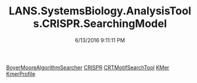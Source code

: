 ﻿---
title: LANS.SystemsBiology.AnalysisTools.CRISPR.SearchingModel
date: 6/13/2016 9:11:11 PM
---

[BoyerMooreAlgorithmSearcher](T-LANS.SystemsBiology.AnalysisTools.CRISPR.SearchingModel.BoyerMooreAlgorithmSearcher.html)
[CRISPR](T-LANS.SystemsBiology.AnalysisTools.CRISPR.SearchingModel.CRISPR.html)
[CRTMotifSearchTool](T-LANS.SystemsBiology.AnalysisTools.CRISPR.SearchingModel.CRTMotifSearchTool.html)
[KMer](T-LANS.SystemsBiology.AnalysisTools.CRISPR.SearchingModel.KMer.html)
[KmerProfile](T-LANS.SystemsBiology.AnalysisTools.CRISPR.SearchingModel.KmerProfile.html)
